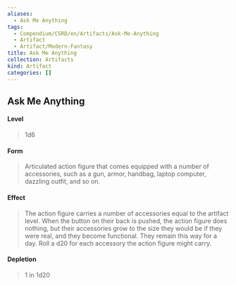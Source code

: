 ```yaml
---
aliases:
  - Ask Me Anything
tags:
  - Compendium/CSRD/en/Artifacts/Ask-Me-Anything
  - Artifact
  - Artifact/Modern-Fantasy
title: Ask Me Anything
collection: Artifacts
kind: Artifact
categories: []
---
```

## Ask Me Anything 
#### Level 
>1d6 
#### Form 
>Articulated action figure that comes equipped with a number of accessories, such as a gun, armor, handbag, laptop computer, dazzling outfit, and so on. 
#### Effect 
>The action figure carries a number of accessories equal to the artifact level. When the button on their back is pushed, the action figure does nothing, but their accessories grow to the size they would be if they were real, and they become functional. They remain this way for a day. 
>Roll a d20 for each accessory the action figure might carry. 
#### Depletion 
>1 in 1d20
